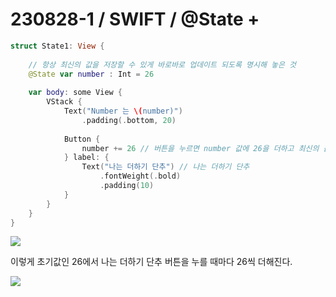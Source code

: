 # 230828-1 / SWIFT / @State +

```swift
struct State1: View {
    
    // 항상 최신의 값을 저장할 수 있게 바로바로 업데이트 되도록 명시해 놓은 것
    @State var number : Int = 26 
    
    var body: some View {
        VStack {
            Text("Number 는 \(number)")
                .padding(.bottom, 20)
            
            Button {
                number += 26 // 버튼을 누르면 number 값에 26을 더하고 최신의 값은 52 저장 후 업데이트 
            } label: {
                Text("나는 더하기 단추") // 나는 더하기 단추
                    .fontWeight(.bold)
                    .padding(10)
            }
        }
    }
}
```

<img src="/Users/mac/Desktop/All-Github/TIL/사진/스크린샷 2023-08-28 오후 11.25.21.png">

이렇게 초기값인 26에서 나는 더하기 단추 버튼을 누를 때마다 26씩 더해진다.

<img src="/Users/mac/Desktop/All-Github/TIL/사진/스크린샷 2023-08-28 오후 11.25.30.png">